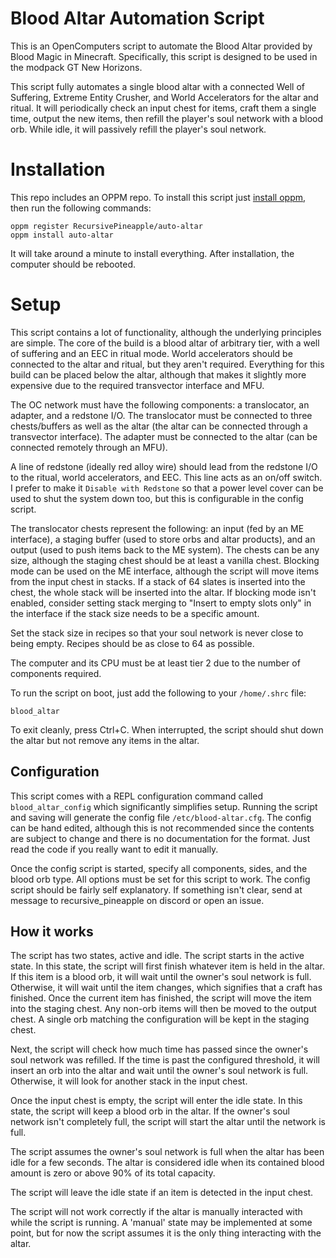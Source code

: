 # Blood Altar Automation Script
This is an OpenComputers script to automate the Blood Altar provided by Blood Magic in Minecraft. Specifically, this script is designed to be used in the modpack GT New Horizons.

This script fully automates a single blood altar with a connected Well of Suffering, Extreme Entity Crusher, and World Accelerators for the altar and ritual. It will periodically check an input chest for items, craft them a single time, output the new items, then refill the player's soul network with a blood orb. While idle, it will passively refill the player's soul network.

# Installation
This repo includes an OPPM repo. To install this script just [install oppm](https://ocdoc.cil.li/tutorial:program:oppm#using_oppm), then run the following commands:

```
oppm register RecursivePineapple/auto-altar
oppm install auto-altar
```

It will take around a minute to install everything. After installation, the computer should be rebooted.

# Setup
This script contains a lot of functionality, although the underlying principles are simple. The core of the build is a blood altar of arbitrary tier, with a well of suffering and an EEC in ritual mode. World accelerators should be connected to the altar and ritual, but they aren't required. Everything for this build can be placed below the altar, although that makes it slightly more expensive due to the required transvector interface and MFU.

The OC network must have the following components: a translocator, an adapter, and a redstone I/O. The translocator must be connected to three chests/buffers as well as the altar (the altar can be connected through a transvector interface). The adapter must be connected to the altar (can be connected remotely through an MFU).

A line of redstone (ideally red alloy wire) should lead from the redstone I/O to the ritual, world accelerators, and EEC. This line acts as an on/off switch. I prefer to make it `Disable with Redstone` so that a power level cover can be used to shut the system down too, but this is configurable in the config script.

The translocator chests represent the following: an input (fed by an ME interface), a staging buffer (used to store orbs and altar products), and an output (used to push items back to the ME system). The chests can be any size, although the staging chest should be at least a vanilla chest. Blocking mode can be used on the ME interface, although the script will move items from the input chest in stacks. If a stack of 64 slates is inserted into the chest, the whole stack will be inserted into the altar. If blocking mode isn't enabled, consider setting stack merging to "Insert to empty slots only" in the interface if the stack size needs to be a specific amount.

Set the stack size in recipes so that your soul network is never close to being empty. Recipes should be as close to 64 as possible.

The computer and its CPU must be at least tier 2 due to the number of components required.

To run the script on boot, just add the following to your `/home/.shrc` file:
```
blood_altar
```

To exit cleanly, press Ctrl+C. When interrupted, the script should shut down the altar but not remove any items in the altar.

## Configuration
This script comes with a REPL configuration command called `blood_altar_config` which significantly simplifies setup. Running the script and saving will generate the config file `/etc/blood-altar.cfg`. The config can be hand edited, although this is not recommended since the contents are subject to change and there is no documentation for the format. Just read the code if you really want to edit it manually.

Once the config script is started, specify all components, sides, and the blood orb type. All options must be set for this script to work. The config script should be fairly self explanatory. If something isn't clear, send at message to recursive_pineapple on discord or open an issue.

## How it works
The script has two states, active and idle. The script starts in the active state. In this state, the script will first finish whatever item is held in the altar. If this item is a blood orb, it will wait until the owner's soul network is full. Otherwise, it will wait until the item changes, which signifies that a craft has finished. Once the current item has finished, the script will move the item into the staging chest. Any non-orb items will then be moved to the output chest. A single orb matching the configuration will be kept in the staging chest.

Next, the script will check how much time has passed since the owner's soul network was refilled. If the time is past the configured threshold, it will insert an orb into the altar and wait until the owner's soul network is full. Otherwise, it will look for another stack in the input chest.

Once the input chest is empty, the script will enter the idle state. In this state, the script will keep a blood orb in the altar. If the owner's soul network isn't completely full, the script will start the altar until the network is full.

The script assumes the owner's soul network is full when the altar has been idle for a few seconds. The altar is considered idle when its contained blood amount is zero or above 90% of its total capacity.

The script will leave the idle state if an item is detected in the input chest.

The script will not work correctly if the altar is manually interacted with while the script is running. A 'manual' state may be implemented at some point, but for now the script assumes it is the only thing interacting with the altar.
